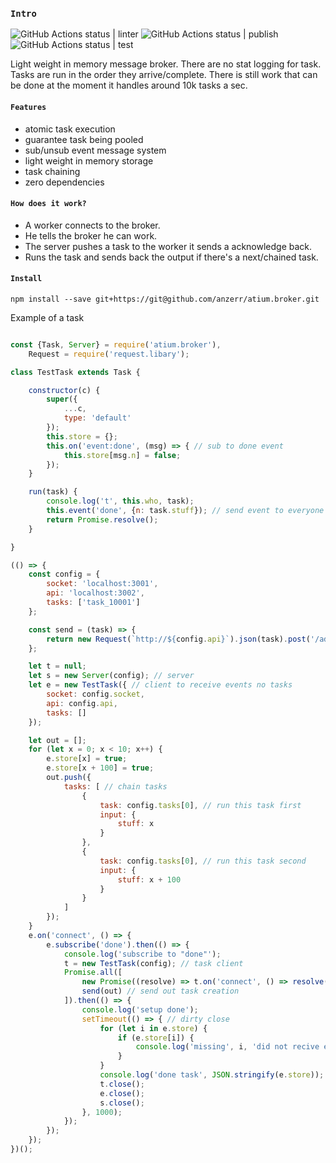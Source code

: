 
### `Intro`
![GitHub Actions status | linter](https://github.com/anzerr/atium.broker/workflows/linter/badge.svg)
![GitHub Actions status | publish](https://github.com/anzerr/atium.broker/workflows/publish/badge.svg)
![GitHub Actions status | test](https://github.com/anzerr/atium.broker/workflows/test/badge.svg)

Light weight in memory message broker. There are no stat logging for task. Tasks are run
in the order they arrive/complete. There is still work that can be done at the moment it handles around 10k tasks a sec.

#### `Features`
- atomic task execution
- guarantee task being pooled
- sub/unsub event message system
- light weight in memory storage
- task chaining
- zero dependencies

#### `How does it work?`
- A worker connects to the broker.
- He tells the broker he can work.
- The server pushes a task to the worker it sends a acknowledge back.
- Runs the task and sends back the output if there's a next/chained task.

#### `Install`
```
npm install --save git+https://git@github.com/anzerr/atium.broker.git
```

Example of a task
``` javascript

const {Task, Server} = require('atium.broker'),
	Request = require('request.libary');

class TestTask extends Task {

	constructor(c) {
		super({
			...c,
			type: 'default'
		});
		this.store = {};
		this.on('event:done', (msg) => { // sub to done event
			this.store[msg.n] = false;
		});
	}

	run(task) {
		console.log('t', this.who, task);
		this.event('done', {n: task.stuff}); // send event to everyone execpt me
		return Promise.resolve();
	}

}

(() => {
	const config = {
		socket: 'localhost:3001',
		api: 'localhost:3002',
		tasks: ['task_10001']
	};

	const send = (task) => {
		return new Request(`http://${config.api}`).json(task).post('/add');
	};

	let t = null;
	let s = new Server(config); // server
	let e = new TestTask({ // client to receive events no tasks
		socket: config.socket,
		api: config.api,
		tasks: []
	});

	let out = [];
	for (let x = 0; x < 10; x++) {
		e.store[x] = true;
		e.store[x + 100] = true;
		out.push({
			tasks: [ // chain tasks
				{
					task: config.tasks[0], // run this task first
					input: {
						stuff: x
					}
				},
				{
					task: config.tasks[0], // run this task second
					input: {
						stuff: x + 100
					}
				}
			]
		});
	}
	e.on('connect', () => {
		e.subscribe('done').then(() => {
			console.log('subscribe to "done"');
			t = new TestTask(config); // task client
			Promise.all([
				new Promise((resolve) => t.on('connect', () => resolve())), // wait for client to connect
				send(out) // send out task creation
			]).then(() => {
				console.log('setup done');
				setTimeout(() => { // dirty close
					for (let i in e.store) {
						if (e.store[i]) {
							console.log('missing', i, 'did not recive event');
						}
					}
					console.log('done task', JSON.stringify(e.store));
					t.close();
					e.close();
					s.close();
				}, 1000);
			});
		});
	});
})();

````
